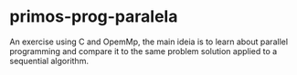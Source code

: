 # primos-prog-paralela
An exercise using C and OpemMp, the main ideia is to learn about parallel programming and compare it to the same problem solution applied to a sequential algorithm.
